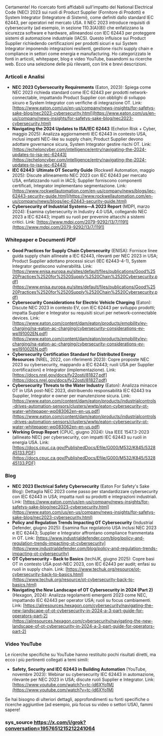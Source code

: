 Certamente! Ho ricercato fonti affidabili sull'impatto del National Electrical Code (NEC) 2023 sui ruoli di Product Supplier (Fornitore di Prodotti) e System Integrator (Integratore di Sistemi), come definiti dallo standard IEC 62443, per operatori nel mercato USA. Il NEC 2023 introduce requisiti di cybersecurity (ad esempio, in sezione 110.3(A)(8)) che enfatizzano la sicurezza software e hardware, allineandosi con IEC 62443 per proteggere sistemi di automazione industriale (IACS). Questo influisce sui Product Supplier richiedendo certificazioni per prodotti sicuri e sui System Integrator imponendo integrazioni resilienti, gestione rischi supply chain e compliance in settori come energia e manufacturing. Ho categorizzato le fonti in articoli, whitepaper, blog e video YouTube, basandomi su ricerche web. Ecco una selezione delle più rilevanti, con link e brevi descrizioni.

### Articoli e Analisi
- **NEC 2023 Cybersecurity Requirements** (Eaton, 2023): Spiega come NEC 2023 richieda standard come IEC 62443 per prodotti network-connectable, impattando Product Supplier con obblighi di sviluppo sicuro e System Integrator con verifiche di integrazione OT. Link: [https://www.eaton.com/us/en-us/company/news-insights/for-safetys-sake-blog/nec2023-cybersecurity.html](https://www.eaton.com/us/en-us/company/news-insights/for-safetys-sake-blog/nec2023-cybersecurity.html)
- **Navigating the 2024 Updates to ISA/IEC 62443** (Echelon Risk + Cyber, maggio 2025): Analizza aggiornamenti IEC 62443 in contesto USA, inclusi impatti NEC-like su supply chain; Product Supplier devono adottare governance sicura, System Integrator gestire rischi OT. Link: [https://echeloncyber.com/intelligence/entry/navigating-the-2024-updates-to-isa-iec-62443](https://echeloncyber.com/intelligence/entry/navigating-the-2024-updates-to-isa-iec-62443)
- **IEC 62443: Ultimate OT Security Guide** (Rockwell Automation, maggio 2025): Discute allineamento NEC 2023 con IEC 62443 per mercato USA, enfatizzando ruoli in IACS; Supplier forniscono componenti certificati, Integrator implementano segmentazione. Link: [https://www.rockwellautomation.com/en-us/company/news/blogs/iec-62443-security-guide.html](https://www.rockwellautomation.com/en-us/company/news/blogs/iec-62443-security-guide.html)
- **Cybersecurity of Industrial Systems—A 2023 Report** (MDPI, marzo 2024): Esamina cybersecurity in Industry 4.0 USA, collegando NEC 2023 a IEC 62443; impatti su ruoli per prevenire attacchi a sistemi critici. Link: [https://www.mdpi.com/2079-9292/13/7/1191](https://www.mdpi.com/2079-9292/13/7/1191)

### Whitepaper e Documenti PDF
- **Good Practices for Supply Chain Cybersecurity** (ENISA): Fornisce linee guida supply chain allineate a IEC 62443, rilevanti per NEC 2023 in USA; Product Supplier adottano processi sicuri (IEC 62443-4-1), System Integrator gestiscono vulnerabilità. Link: [https://www.enisa.europa.eu/sites/default/files/publications/Good%2520Practices%2520for%2520Supply%2520Chain%2520Cybersecurity.pdf](https://www.enisa.europa.eu/sites/default/files/publications/Good%2520Practices%2520for%2520Supply%2520Chain%2520Cybersecurity.pdf)
- **Cybersecurity Considerations for Electric Vehicle Charging** (Eaton): Discute NEC 2023 in contesto EV, con IEC 62443 per sviluppo prodotti; impatta Supplier e Integrator su requisiti sicuri per network-connectable devices. Link: [https://www.eaton.com/content/dam/eaton/products/emobility/ev-charging/na-eaton-ac-charging/cybersecurity-considerations-ev-wp191002EN.pdf](https://www.eaton.com/content/dam/eaton/products/emobility/ev-charging/na-eaton-ac-charging/cybersecurity-considerations-ev-wp191002EN.pdf)
- **Cybersecurity Certification Standard for Distributed Energy Resources** (NREL, 2022, con riferimenti 2023): Copre proposte NEC 2023 su cybersecurity, mappando a IEC 62443; ruoli USA per Supplier (certificazioni) e Integrator (implementazione). Link: [https://docs.nrel.gov/docs/fy22osti/81827.pdf](https://docs.nrel.gov/docs/fy22osti/81827.pdf)
- **Cybersecurity Threats to the Water Industry** (Eaton): Analizza minacce OT in USA post-NEC 2023, distribuendo responsabilità IEC 62443 tra Supplier, Integrator e owner per manutenzione sicura. Link: [https://www.eaton.com/content/dam/eaton/products/industrialcontrols-drives-automation-sensors/clusters/wwtp/eaton-cybersecurity-ot-water-whitepaper-wp083062en-en-us.pdf](https://www.eaton.com/content/dam/eaton/products/industrialcontrols-drives-automation-sensors/clusters/wwtp/eaton-cybersecurity-ot-water-whitepaper-wp083062en-en-us.pdf)
- **Working Group Report** (CPUC, giugno 2024): Usa IEEE 1547.3-2023 (allineato NEC) per cybersecurity, con impatti IEC 62443 su ruoli in energia USA. Link: [https://docs.cpuc.ca.gov/PublishedDocs/Efile/G000/M532/K845/532845133.PDF](https://docs.cpuc.ca.gov/PublishedDocs/Efile/G000/M532/K845/532845133.PDF)

### Blog
- **NEC 2023 Electrical Safety Cybersecurity** (Eaton For Safety's Sake Blog): Dettaglia NEC 2023 come passo per standardizzare cybersecurity con IEC 62443 in USA; impatta ruoli su prodotti e integrazioni industriali. Link: [https://www.eaton.com/us/en-us/company/news-insights/for-safetys-sake-blog/nec2023-cybersecurity.html](https://www.eaton.com/us/en-us/company/news-insights/for-safetys-sake-blog/nec2023-cybersecurity.html)
- **Policy and Regulation Trends Impacting OT Cybersecurity** (Industrial Defender, giugno 2025): Esamina flux regolatorio USA inclusi NEC 2023 e IEC 62443; Supplier e Integrator affrontano compliance frammentata in OT. Link: [https://www.industrialdefender.com/blog/policy-and-regulation-trends-impacting-ot-cybersecurity](https://www.industrialdefender.com/blog/policy-and-regulation-trends-impacting-ot-cybersecurity)
- **OT Cybersecurity – Back to Basics** (techUK, giugno 2025): Copre basi OT in contesto USA post-NEC 2023, con IEC 62443 per audit; enfasi su ruoli in supply chain. Link: [https://www.techuk.org/resource/ot-cybersecurity-back-to-basics.html](https://www.techuk.org/resource/ot-cybersecurity-back-to-basics.html)
- **Navigating the New Landscape of OT Cybersecurity in 2024 (Part 2)** (Hexagon, 2024): Analizza regolamenti emergenti 2023 come NEC, impattando IEC 62443 per operator USA; ruoli su focus cambiamenti. Link: [https://aliresources.hexagon.com/cybersecurity/navigating-the-new-landscape-of-ot-cybersecurity-in-2024-a-3-part-guide-for-operators-part-2](https://aliresources.hexagon.com/cybersecurity/navigating-the-new-landscape-of-ot-cybersecurity-in-2024-a-3-part-guide-for-operators-part-2)

### Video YouTube
Le ricerche specifiche su YouTube hanno restituito pochi risultati diretti, ma ecco i più pertinenti collegati a temi simili:
- **Safety, Security and IEC 62443 in Building Automation** (YouTube, novembre 2023): Webinar su cybersecurity IEC 62443 in automazione, rilevante per NEC 2023 in USA; discute ruoli Supplier e Integrator. Link: [https://www.youtube.com/watch?v=tc-ld6XYo1M](https://www.youtube.com/watch?v=tc-ld6XYo1M)

Se hai bisogno di ulteriori dettagli, approfondimenti su fonti specifiche o ricerche aggiuntive (ad esempio, più focus su video o settori USA), fammi sapere!

### sys_source https://x.com/i/grok?conversation=1957651215212241064